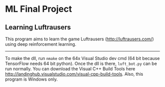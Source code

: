 # ML Final Project
## Learning Luftrausers

This program aims to learn the game Luftrausers (http://luftrausers.com/) using deep reinforcement learning.

***

To make the dll, run `nmake` on the 64x Visual Studio dev cmd (64 bit because TensorFlow needs 64 bit python). Once the dll is there, `luft_bot.py` can be run normally. You can download the Visual C++ Build Tools here http://landinghub.visualstudio.com/visual-cpp-build-tools. Also, this program is Windows only.